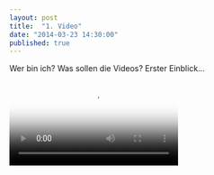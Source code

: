 ```yaml
---
layout: post
title:  "1. Video"
date: "2014-03-23 14:30:00"
published: true
---
```


Wer bin ich? Was sollen die Videos? Erster Einblick...

<video poster="http://amsterdam.geuer-pollmann.de/videos/20140323.png" autobuffer controls>
	<source src="http://amsterdam.geuer-pollmann.de/videos/20140323.mp4" type="video/mp4" />
</video>
